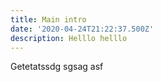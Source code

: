 ```yaml
---
title: Main intro
date: '2020-04-24T21:22:37.500Z'
description: Helllo helllo
---
```

Getetatssdg sgsag asf